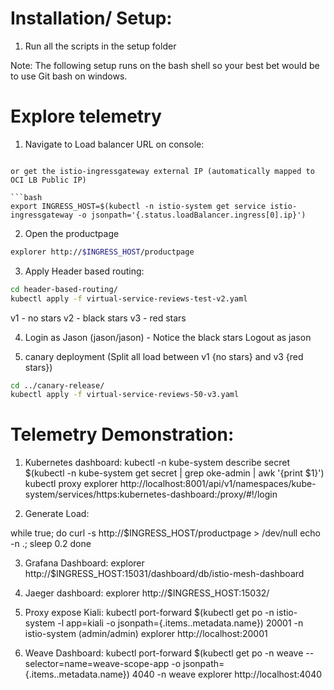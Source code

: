 # Installation/ Setup:

1. Run all the scripts in the setup folder

Note: The following setup runs on the bash shell so your best bet would be to use Git bash on windows.

# Explore telemetry

1. Navigate to Load balancer URL on console:

```https://console.us-ashburn-1.oraclecloud.com/load-balancer/load-balancers/ocid1.loadbalancer.oc1.iad.aaaaaaaahm33phaw7rl3zd5j4keirx7edz253q3shckmeih2iezqxnmps2cq

or get the istio-ingressgateway external IP (automatically mapped to OCI LB Public IP)

```bash
export INGRESS_HOST=$(kubectl -n istio-system get service istio-ingressgateway -o jsonpath='{.status.loadBalancer.ingress[0].ip}')
```

2. Open the productpage

```bash
explorer http://$INGRESS_HOST/productpage
```

3. Apply Header based routing:

```bash
cd header-based-routing/
kubectl apply -f virtual-service-reviews-test-v2.yaml
```

v1 - no stars
v2 - black stars
v3 - red stars

4. Login as Jason (jason/jason) - Notice the black stars
Logout as jason

5. canary deployment (Split all load between v1 {no stars} and v3 {red stars})

```bash
cd ../canary-release/
kubectl apply -f virtual-service-reviews-50-v3.yaml
```

# Telemetry Demonstration:

1. Kubernetes dashboard:
kubectl -n kube-system describe secret $(kubectl -n kube-system get secret | grep oke-admin | awk '{print $1}')
kubectl proxy
explorer http://localhost:8001/api/v1/namespaces/kube-system/services/https:kubernetes-dashboard:/proxy/#!/login

2. Generate Load:

while true; do
  curl -s http://$INGRESS_HOST/productpage > /dev/null
  echo -n .;
  sleep 0.2
done

3. Grafana Dashboard:
explorer http://$INGRESS_HOST:15031/dashboard/db/istio-mesh-dashboard

4. Jaeger dashboard:
explorer http://$INGRESS_HOST:15032/

5. Proxy expose Kiali:
kubectl port-forward $(kubectl get po -n istio-system -l app=kiali -o jsonpath={.items..metadata.name}) 20001 -n istio-system
(admin/admin)
explorer http://localhost:20001


6. Weave Dashboard:
kubectl port-forward $(kubectl get po -n weave --selector=name=weave-scope-app -o jsonpath={.items..metadata.name}) 4040 -n weave
explorer http://localhost:4040
